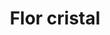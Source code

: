 ---
title: Flor cristal
date: 
draft: false

# descripcion
description : Conjunto de aros y dije de plata con cristal

materials: Plata 925

color: Plateado y cristal

dimensions: 1cm diam (dije) - 0,8cm diam (aros)

code: 06-18-0394

type: "Conjuntos"

categories: []

price: $3.910,00

# Images
# first image will be shown in the product page
images:
  # - image: "images/path_to_image"
  # La ubicacion de las imagenes es imagenes/Conjuntos/Conjuntos.Aros y Dije/06-18-0394-flor-cristal
  - image: "./images/conjuntos/aros_y_dije/06-18-0394-flor-cristal_a.JPG"
  - image: "./images/conjuntos/aros_y_dije/06-18-0394-flor-cristal_b.JPG"
---